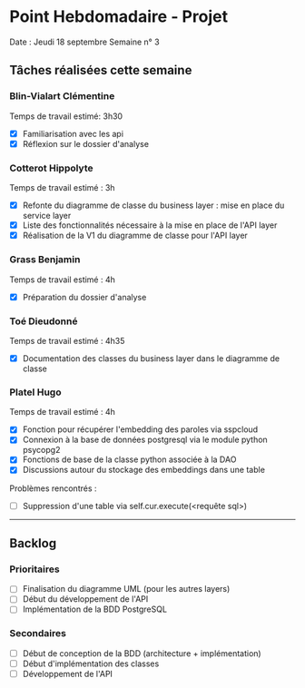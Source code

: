 # Point Hebdomadaire - Projet

Date : Jeudi 18 septembre
Semaine n° 3

## Tâches réalisées cette semaine

### Blin-Vialart Clémentine
Temps de travail estimé: 3h30

- [x] Familiarisation avec les api
- [x] Réflexion sur le dossier d'analyse

### Cotterot Hippolyte
Temps de travail estimé : 3h

- [x] Refonte du diagramme de classe du business layer : mise en place du service layer
- [x] Liste des fonctionnalités nécessaire à la mise en place de l'API layer
- [x] Réalisation de la V1 du diagramme de classe pour l'API layer

### Grass Benjamin 
Temps de travail estimé : 4h

- [x] Préparation du dossier d'analyse


### Toé Dieudonné
Temps de travail estimé : 4h35

- [x] Documentation des classes du business layer dans le diagramme de classe 


### Platel Hugo
Temps de travail estimé : 4h 

- [x] Fonction pour récupérer l'embedding des paroles via sspcloud 
- [x] Connexion à la base de données postgresql via le module python psycopg2
- [x] Fonctions de base de la classe python associée à la DAO
- [x] Discussions autour du stockage des embeddings dans une table 

Problèmes rencontrés : 
- [ ] Suppression d'une table via self.cur.execute(<requête sql>)


---

## Backlog

### Prioritaires

- [ ] Finalisation du diagramme UML (pour les autres layers)
- [ ] Début du développement de l'API
- [ ] Implémentation de la BDD PostgreSQL

### Secondaires

- [ ] Début de conception de la BDD (architecture + implémentation)
- [ ] Début d'implémentation des classes
- [ ] Développement de l'API
